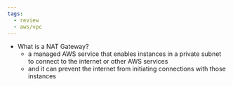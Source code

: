 ```yaml
---
tags:
  - review
  - aws/vpc
---
```

- What is a NAT Gateway?
    - a managed AWS service that enables instances in a private subnet to connect to the internet or other AWS services
    - and it can prevent the internet from initiating connections with those instances